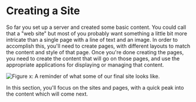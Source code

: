 # Creating a Site

So far you set up a server and created some basic content. You could call that 
a "web site" but most of you probably want something a little bit more 
intricate than a single page with a line of text and an image. In order to 
accomplish this, you'll need to create pages, with different layouts to match 
the content and style of that page. Once you're done creating the pages, you
need to create the content that will go on those pages, and use the appropriate
applications for displaying or managing that content.

![Figure x: A reminder of what some of our final site looks like.](../../images/001-final-site-preview.png)

In this section, you'll focus on the sites and pages, with a quick peak into 
the content which will come next.